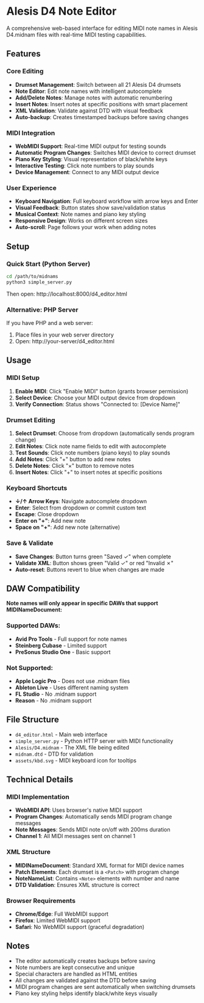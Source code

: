 # Alesis D4 Note Editor

A comprehensive web-based interface for editing MIDI note names in Alesis D4.midnam files with real-time MIDI testing capabilities.

## Features

### **Core Editing**
- **Drumset Management**: Switch between all 21 Alesis D4 drumsets
- **Note Editor**: Edit note names with intelligent autocomplete
- **Add/Delete Notes**: Manage notes with automatic renumbering
- **Insert Notes**: Insert notes at specific positions with smart placement
- **XML Validation**: Validate against DTD with visual feedback
- **Auto-backup**: Creates timestamped backups before saving changes

### **MIDI Integration**
- **WebMIDI Support**: Real-time MIDI output for testing sounds
- **Automatic Program Changes**: Switches MIDI device to correct drumset
- **Piano Key Styling**: Visual representation of black/white keys
- **Interactive Testing**: Click note numbers to play sounds
- **Device Management**: Connect to any MIDI output device

### **User Experience**
- **Keyboard Navigation**: Full keyboard workflow with arrow keys and Enter
- **Visual Feedback**: Button states show save/validation status
- **Musical Context**: Note names and piano key styling
- **Responsive Design**: Works on different screen sizes
- **Auto-scroll**: Page follows your work when adding notes

## Setup

### **Quick Start (Python Server)**
```bash
cd /path/to/midnams
python3 simple_server.py
```
Then open: http://localhost:8000/d4_editor.html

### **Alternative: PHP Server**
If you have PHP and a web server:
1. Place files in your web server directory
2. Open: http://your-server/d4_editor.html

## Usage

### **MIDI Setup**
1. **Enable MIDI**: Click "Enable MIDI" button (grants browser permission)
2. **Select Device**: Choose your MIDI output device from dropdown
3. **Verify Connection**: Status shows "Connected to: [Device Name]"

### **Drumset Editing**
1. **Select Drumset**: Choose from dropdown (automatically sends program change)
2. **Edit Notes**: Click note name fields to edit with autocomplete
3. **Test Sounds**: Click note numbers (piano keys) to play sounds
4. **Add Notes**: Click "+" button to add new notes
5. **Delete Notes**: Click "×" button to remove notes
6. **Insert Notes**: Click "+" to insert notes at specific positions

### **Keyboard Shortcuts**
- **↓/↑ Arrow Keys**: Navigate autocomplete dropdown
- **Enter**: Select from dropdown or commit custom text
- **Escape**: Close dropdown
- **Enter on "+"**: Add new note
- **Space on "+"**: Add new note (alternative)

### **Save & Validate**
- **Save Changes**: Button turns green "Saved ✓" when complete
- **Validate XML**: Button shows green "Valid ✓" or red "Invalid ✗"
- **Auto-reset**: Buttons revert to blue when changes are made

## DAW Compatibility

**Note names will only appear in specific DAWs that support MIDINameDocument:**

### **Supported DAWs:**
- **Avid Pro Tools** - Full support for note names
- **Steinberg Cubase** - Limited support
- **PreSonus Studio One** - Basic support

### **Not Supported:**
- **Apple Logic Pro** - Does not use .midnam files
- **Ableton Live** - Uses different naming system
- **FL Studio** - No .midnam support
- **Reason** - No .midnam support

## File Structure

- `d4_editor.html` - Main web interface
- `simple_server.py` - Python HTTP server with MIDI functionality
- `Alesis/D4.midnam` - The XML file being edited
- `midnam.dtd` - DTD for validation
- `assets/kbd.svg` - MIDI keyboard icon for tooltips

## Technical Details

### **MIDI Implementation**
- **WebMIDI API**: Uses browser's native MIDI support
- **Program Changes**: Automatically sends MIDI program change messages
- **Note Messages**: Sends MIDI note on/off with 200ms duration
- **Channel 1**: All MIDI messages sent on channel 1

### **XML Structure**
- **MIDINameDocument**: Standard XML format for MIDI device names
- **Patch Elements**: Each drumset is a `<Patch>` with program change
- **NoteNameList**: Contains `<Note>` elements with number and name
- **DTD Validation**: Ensures XML structure is correct

### **Browser Requirements**
- **Chrome/Edge**: Full WebMIDI support
- **Firefox**: Limited WebMIDI support
- **Safari**: No WebMIDI support (graceful degradation)

## Notes

- The editor automatically creates backups before saving
- Note numbers are kept consecutive and unique
- Special characters are handled as HTML entities
- All changes are validated against the DTD before saving
- MIDI program changes are sent automatically when switching drumsets
- Piano key styling helps identify black/white keys visually